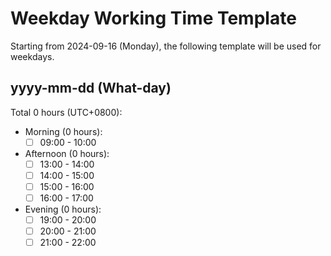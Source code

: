 Weekday Working Time Template
===

Starting from 2024-09-16 (Monday), the following template will be used for weekdays.

## yyyy-mm-dd (What-day)

Total 0 hours (UTC+0800):

- Morning (0 hours):
  - [ ] 09:00 - 10:00

- Afternoon (0 hours):
  - [ ] 13:00 - 14:00
  - [ ] 14:00 - 15:00
  - [ ] 15:00 - 16:00
  - [ ] 16:00 - 17:00

- Evening (0 hours):
  - [ ] 19:00 - 20:00
  - [ ] 20:00 - 21:00
  - [ ] 21:00 - 22:00
